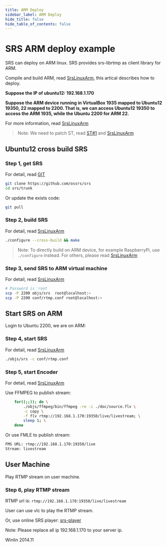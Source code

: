 ```yaml
---
title: ARM Deploy
sidebar_label: ARM Deploy
hide_title: false
hide_table_of_contents: false
---
```


# SRS ARM deploy example

SRS can deploy on ARM linux. SRS provides srs-librtmp as client library for ARM.

Compile and build ARM, read [SrsLinuxArm](https://ossrs.io/lts/en-us/docs/v4/doc/arm),
this artical describes how to deploy.

**Suppose the IP of ubuntu12: 192.168.1.170**

**Suppose the ARM device running in VirtualBox 1935 mapped to Ubuntu12 19350, 22 mapped to 2200.
That is, we can access Ubuntu12 19350 to access the ARM 1935, while the Ubuntu 2200 for ARM 22.**

For more information, read [SrsLinuxArm](https://ossrs.io/lts/en-us/docs/v4/doc/arm)

> Note: We need to patch ST, read [ST#1](https://github.com/ossrs/state-threads/issues/1) and [SrsLinuxArm](https://ossrs.io/lts/en-us/docs/v4/doc/arm#st-arm-bug-fix)

## Ubuntu12 cross build SRS

### Step 1, get SRS

For detail, read [GIT](https://ossrs.io/lts/en-us/docs/v4/doc/git)

```bash
git clone https://github.com/ossrs/srs
cd srs/trunk
```

Or update the exists code:

```bash
git pull
```

### Step 2, build SRS

For detail, read [SrsLinuxArm](https://ossrs.io/lts/en-us/docs/v4/doc/arm)

```bash
./configure --cross-build && make
```

> Note: To directly build on ARM device, for example RaspberryPi, use `./configure` instead. For others, please read [SrsLinuxArm](https://ossrs.io/lts/en-us/docs/v4/doc/arm)

### Step 3, send SRS to ARM virtual machine

For detail, read [SrsLinuxArm](https://ossrs.io/lts/en-us/docs/v4/doc/arm)

```bash
# Password is：root
scp -P 2200 objs/srs  root@localhost:~
scp -P 2200 conf/rtmp.conf root@localhost:~
```

## Start SRS on ARM

Login to Ubuntu 2200, we are on ARM:

### Step 4, start SRS

For detail, read [SrsLinuxArm](https://ossrs.io/lts/en-us/docs/v4/doc/arm)

```bash
./objs/srs -c conf/rtmp.conf
```

### Step 5, start Encoder

For detail, read [SrsLinuxArm](https://ossrs.io/lts/en-us/docs/v4/doc/arm)

Use FFMPEG to publish stream:

```bash
    for((;;)); do \
        ./objs/ffmpeg/bin/ffmpeg -re -i ./doc/source.flv \
        -c copy \
        -f flv rtmp://192.168.1.170:19350/live/livestream; \
        sleep 1; \
    done
```

Or use FMLE to publish stream:

```bash
FMS URL: rtmp://192.168.1.170:19350/live
Stream: livestream
```

## User Machine

Play RTMP stream on user machine.

### Step 6, play RTMP stream

RTMP url is: `rtmp://192.168.1.170:19350/live/livestream`

User can use vlc to play the RTMP stream.

Or, use online SRS player: [srs-player][srs-player]

Note: Please replace all ip 192.168.1.170 to your server ip.

Winlin 2014.11

[nginx]: http://192.168.1.170:8080/nginx.html
[srs-player]: http://ossrs.net/srs.release/trunk/research/players/srs_player.html?vhost=__defaultVhost__&autostart=true&server=192.168.1.170&app=live&stream=livestream&port=1935
[srs-player-19350]: http://ossrs.net/srs.release/trunk/research/players/srs_player.html?vhost=__defaultVhost__&autostart=true&server=192.168.1.170&app=live&stream=livestream&port=19350
[srs-player-ff]: http://ossrs.net/srs.release/trunk/research/players/srs_player.html?vhost=__defaultVhost__&autostart=true&server=192.168.1.170&app=live&stream=livestream_ff
[jwplayer]: http://ossrs.net/srs.release/trunk/research/players/srs_player.html?app=live&stream=livestream.m3u8&server=192.168.1.170&port=8080&autostart=true&vhost=192.168.1.170&schema=http&hls_autostart=true&hls_port=8080
[jwplayer-ff]: http://ossrs.net/srs.release/trunk/research/players/srs_player.html?app=live&stream=livestream_ff.m3u8&server=192.168.1.170&port=8080&autostart=true&vhost=192.168.1.170&schema=http&hls_autostart=true&hls_port=8080